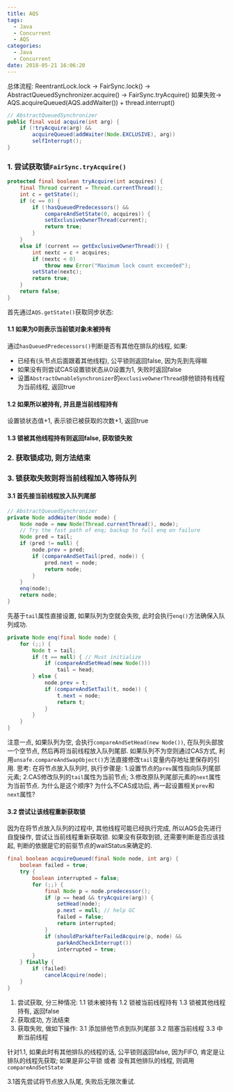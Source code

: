 ```yaml
---
title: AQS
tags:
  - Java
  - Concurrent
  - AQS
categories:
  - Java
  - Concurrent
date: 2018-05-21 16:06:20
---
```


总体流程: 
ReentrantLock.lock -> FairSync.lock() -> AbstractQueuedSynchronizer.acquire() -> FairSync.tryAcquire() 如果失败-> AQS.acquireQueued(AQS.addWaiter()) + thread.interrupt()

```java
// AbstractQueuedSynchronizer
public final void acquire(int arg) {
    if (!tryAcquire(arg) &&
        acquireQueued(addWaiter(Node.EXCLUSIVE), arg))
        selfInterrupt();
}
```
<!-- more -->
### 1. 尝试获取锁`FairSync.tryAcquire()`
```java 
protected final boolean tryAcquire(int acquires) {
    final Thread current = Thread.currentThread();
    int c = getState();
    if (c == 0) {
        if (!hasQueuedPredecessors() &&
            compareAndSetState(0, acquires)) {
            setExclusiveOwnerThread(current);
            return true;
        }
    }
    else if (current == getExclusiveOwnerThread()) {
        int nextc = c + acquires;
        if (nextc < 0)
            throw new Error("Maximum lock count exceeded");
        setState(nextc);
        return true;
    }
    return false;
}
```
首先通过`AQS.getState()`获取同步状态:
#### 1.1 如果为0则表示当前锁对象未被持有
通过`hasQueuedPredecessors()`判断是否有其他在排队的线程, 如果: 
- 已经有(头节点后面跟着其他线程), 公平锁则返回false, 因为先到先得嘛
- 如果没有则尝试CAS设置锁状态从0设置为1, 失败时返回false
- 设置`AbstractOwnableSynchronizer`的`exclusiveOwnerThread`排他锁持有线程为当前线程, 返回true

#### 1.2 如果所以被持有, 并且是当前线程持有
设置锁状态值+1, 表示锁已被获取的次数+1, 返回true

#### 1.3 锁被其他线程持有则返回false, 获取锁失败

### 2. 获取锁成功, 则方法结束

### 3. 锁获取失败则将当前线程加入等待队列
#### 3.1 首先接当前线程放入队列尾部
```java
// AbstractQueuedSynchronizer
private Node addWaiter(Node mode) {
    Node node = new Node(Thread.currentThread(), mode);
    // Try the fast path of enq; backup to full enq on failure
    Node pred = tail;
    if (pred != null) {
        node.prev = pred;
        if (compareAndSetTail(pred, node)) {
            pred.next = node;
            return node;
        }
    }
    enq(node);
    return node;
}
```
先基于`tail`属性直接设置, 如果队列为空就会失败, 此时会执行`enq()`方法确保入队列成功.
```java
private Node enq(final Node node) {
    for (;;) {
        Node t = tail;
        if (t == null) { // Must initialize
            if (compareAndSetHead(new Node()))
                tail = head;
        } else {
            node.prev = t;
            if (compareAndSetTail(t, node)) {
                t.next = node;
                return t;
            }
        }
    }
}
```
注意一点, 如果队列为空, 会执行`compareAndSetHead(new Node())`, 在队列头部放一个空节点, 然后再将当前线程放入队列尾部. 如果队列不为空则通过CAS方式, 利用`unsafe.compareAndSwapObject()`方法直接修改`tail`变量内存地址里保存的引用.
思考: 在将节点放入队列时, 执行步骤是: 1.设置节点的`prev`属性指向队列尾部元素; 2.CAS修改队列的`tail`属性为当前节点; 3.修改原队列尾部元素的`next`属性为当前节点. 为什么是这个顺序? 为什么不CAS成功后, 再一起设置相关`prev`和`next`属性?

#### 3.2 尝试让该线程重新获取锁
因为在将节点放入队列的过程中, 其他线程可能已经执行完成, 所以AQS会先进行自旋操作, 尝试让当前线程重新获取锁. 如果没有获取到锁, 还需要判断是否应该挂起, 判断的依据是它的前驱节点的waitStatus来确定的.
```java
final boolean acquireQueued(final Node node, int arg) {
    boolean failed = true;
    try {
        boolean interrupted = false;
        for (;;) {
            final Node p = node.predecessor();
            if (p == head && tryAcquire(arg)) {
                setHead(node);
                p.next = null; // help GC
                failed = false;
                return interrupted;
            }
            if (shouldParkAfterFailedAcquire(p, node) &&
                parkAndCheckInterrupt())
                interrupted = true;
        }
    } finally {
        if (failed)
            cancelAcquire(node);
    }
}
```


1. 尝试获取, 分三种情况:
    1.1 锁未被持有
    1.2 锁被当前线程持有
    1.3 锁被其他线程持有, 返回false
2. 获取成功, 方法结束
3. 获取失败, 做如下操作: 
    3.1 添加排他节点到队列尾部
    3.2 阻塞当前线程
    3.3 中断当前线程
    
针对1.1, 如果此时有其他排队的线程的话, 公平锁则返回false, 因为FIFO, 肯定是让排队的线程先获取; 如果是非公平锁 或者 没有其他排队的线程, 则调用`compareAndSetState`

3.1首先尝试将节点放入队尾, 失败后无限次重试. 